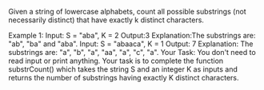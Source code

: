 Given a string of lowercase alphabets, count all possible substrings (not necessarily distinct) that have exactly k distinct characters.

Example 1:
Input: S = "aba", K = 2
Output:3
Explanation:The substrings are: "ab", "ba" and "aba".
Input: S = "abaaca", K = 1
Output: 7
Explanation: The substrings are: "a", "b", "a", "aa", "a", "c", "a".
Your Task:
You don't need to read input or print anything. Your task is to complete the function substrCount() which takes the string S and an integer K as inputs and returns the number of substrings having exactly K distinct characters.
